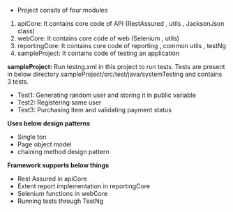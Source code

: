 - Project consits of four modules
1) apiCore: It contains core code of API (RestAssured , utils , JacksonJson class)
2) webCore: It contains core code of web (Selenium , utils)
3) reportingCore: It contains core code of reporting , common utils , testNg
4) sampleProject: It contains code of testing an application

**sampleProject:**
Run testng.xml in this project to run tests. Tests are present in below directory
sampleProject/src/test/java/systemTesting and contains 3 tests.
- Test1: Generating random user and storing it in public variable
- Test2: Registering same user
- Test3: Purchasing item and validating payment status

**Uses below design patterns**
- Single ton
- Page object model
- chaining method design pattern


**Framework supports below things**
- Rest Assured in apiCore
- Extent report implementation in reportingCore
- Selenium functions in webCore
- Running tests through TestNg



